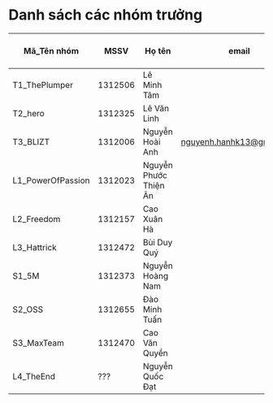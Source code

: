 # Danh sách các nhóm trưởng 

Mã_Tên nhóm |  MSSV | Họ tên | email |  tài khoản github
----------- | ----- | ------ | ----- | -------------------
T1_ThePlumper |1312506 |Lê Minh Tâm | | 
T2_hero |1312325 |Lê Văn Linh | | 
T3_BLIZT |1312006 |Nguyễn Hoài Anh |nguyenh.hanhk13@gmail.com |Izker 
L1_PowerOfPassion |1312023 |Nguyễn Phước Thiện Ân | | 
L2_Freedom |1312157 |Cao Xuân Hà | | 
L3_Hattrick |1312472 |Bùi Duy Quý | | 
S1_5M |1312373 |Nguyễn Hoàng Nam | | 
S2_OSS |1312655 |Đào Minh Tuấn | | 
S3_MaxTeam |1312470 |Cao Văn Quyền | | 
L4_TheEnd |??? |Nguyễn Quốc Đạt | | 
















